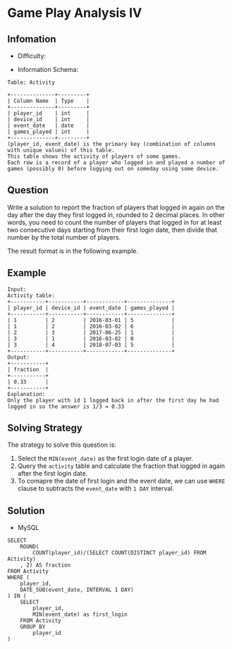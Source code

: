 # Game Play Analysis IV

## Infomation

* Difficulty: <Difficulty>

* Information Schema:

```
Table: Activity

+--------------+---------+
| Column Name  | Type    |
+--------------+---------+
| player_id    | int     |
| device_id    | int     |
| event_date   | date    |
| games_played | int     |
+--------------+---------+
(player_id, event_date) is the primary key (combination of columns with unique values) of this table.
This table shows the activity of players of some games.
Each row is a record of a player who logged in and played a number of games (possibly 0) before logging out on someday using some device.
```

## Question

Write a solution to report the fraction of players that logged in again on the day after the day they first logged in, rounded to 2 decimal places. In other words, you need to count the number of players that logged in for at least two consecutive days starting from their first login date, then divide that number by the total number of players.

The result format is in the following example.

## Example

```
Input: 
Activity table:
+-----------+-----------+------------+--------------+
| player_id | device_id | event_date | games_played |
+-----------+-----------+------------+--------------+
| 1         | 2         | 2016-03-01 | 5            |
| 1         | 2         | 2016-03-02 | 6            |
| 2         | 3         | 2017-06-25 | 1            |
| 3         | 1         | 2016-03-02 | 0            |
| 3         | 4         | 2018-07-03 | 5            |
+-----------+-----------+------------+--------------+
Output: 
+-----------+
| fraction  |
+-----------+
| 0.33      |
+-----------+
Explanation: 
Only the player with id 1 logged back in after the first day he had logged in so the answer is 1/3 = 0.33
```

## Solving Strategy

The strategy to solve this question is:

1. Select the `MIN(event_date)` as the first login date of a player.
2. Query the `activity` table and calculate the fraction that logged in again after the first login date.
3. To comapre the date of first login and the event date, we can use `WHERE` clause to subtracts the `event_date` with `1 DAY` interval.

## Solution

* MySQL

```
SELECT
    ROUND(
        COUNT(player_id)/(SELECT COUNT(DISTINCT player_id) FROM Activity)
    , 2) AS fraction
FROM Activity
WHERE (
    player_id, 
    DATE_SUB(event_date, INTERVAL 1 DAY)
) IN (
    SELECT 
        player_id,
        MIN(event_date) as first_login
    FROM Activity
    GROUP BY 
        player_id
)
```
